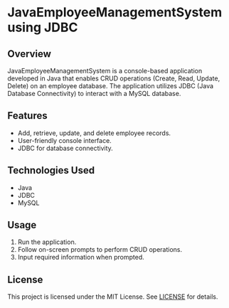 # JavaEmployeeManagementSystem using JDBC

## Overview
JavaEmployeeManagementSystem is a console-based application developed in Java that enables CRUD operations (Create, Read, Update, Delete) on an employee database. The application utilizes JDBC (Java Database Connectivity) to interact with a MySQL database.

## Features
- Add, retrieve, update, and delete employee records.
- User-friendly console interface.
- JDBC for database connectivity.

## Technologies Used
- Java
- JDBC
- MySQL

## Usage
1. Run the application.
2. Follow on-screen prompts to perform CRUD operations.
3. Input required information when prompted.

## License
This project is licensed under the MIT License. See [LICENSE](LICENSE) for details.
